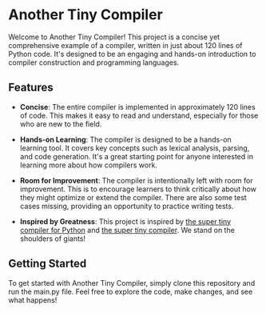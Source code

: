 # Another Tiny Compiler

Welcome to Another Tiny Compiler! This project is a concise yet comprehensive example of a compiler, written in just about 120 lines of Python code. It's designed to be an engaging and hands-on introduction to compiler construction and programming languages.

## Features

* **Concise**: The entire compiler is implemented in approximately 120 lines of code. This makes it easy to read and understand, especially for those who are new to the field.

* **Hands-on Learning**: The compiler is designed to be a hands-on learning tool. It covers key concepts such as lexical analysis, parsing, and code generation. It's a great starting point for anyone interested in learning more about how compilers work.

* **Room for Improvement**: The compiler is intentionally left with room for improvement. This is to encourage learners to think critically about how they might optimize or extend the compiler. There are also some test cases missing, providing an opportunity to practice writing tests.

* **Inspired by Greatness**: This project is inspired by [the super tiny compiler for Python](https://github.com/josegomezr/the-super-tiny-compiler) and [the super tiny compiler](https://github.com/jamiebuilds/the-super-tiny-compiler). We stand on the shoulders of giants!

## Getting Started

To get started with Another Tiny Compiler, simply clone this repository and run the main.py file. Feel free to explore the code, make changes, and see what happens!
